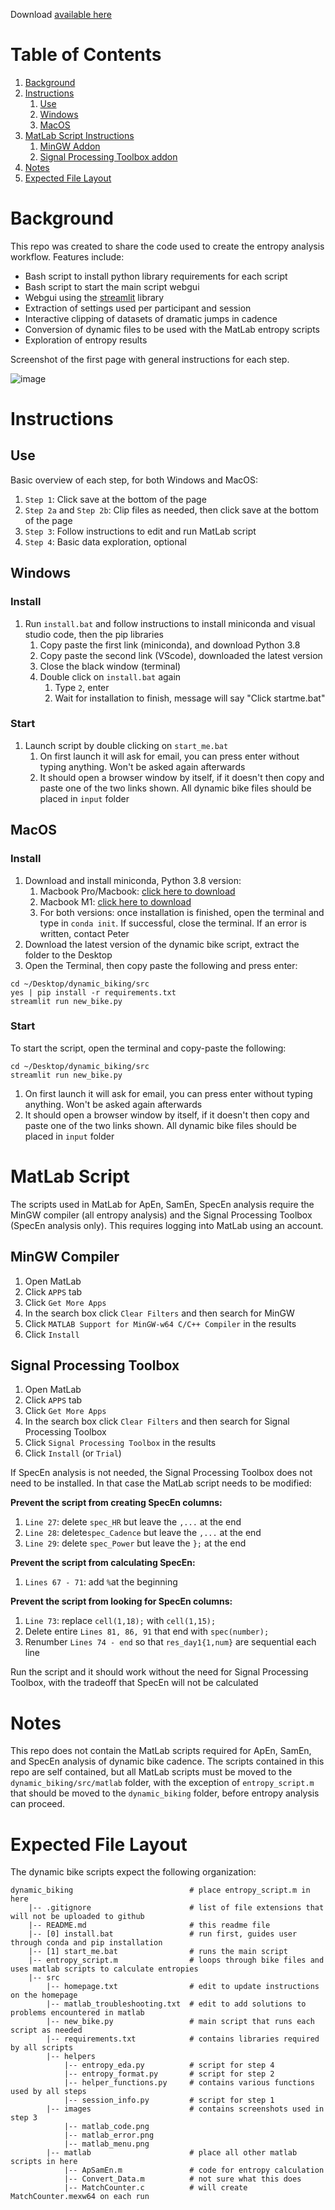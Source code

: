 Download [available here](https://github.com/pomkos/dynamic_biking/releases)

# Table of Contents

1. [Background](#background)
2. [Instructions](#instructions)
    1. [Use](#use)
    2. [Windows](#windows)
    3. [MacOS](#macos)
4. [MatLab Script Instructions](#matlab-script)
    1. [MinGW Addon](#mingw-addon)
    2. [Signal Processing Toolbox addon](#signal-processing-toolbox)
5. [Notes](#notes)
6. [Expected File Layout](#expected-file-layout)

# Background

This repo was created to share the code used to create the entropy analysis workflow. Features include:

* Bash script to install python library requirements for each script
* Bash script to start the main script webgui
* Webgui using the [streamlit](https://streamlit.io) library
* Extraction of settings used per participant and session
* Interactive clipping of datasets of dramatic jumps in cadence
* Conversion of dynamic files to be used with the MatLab entropy scripts
* Exploration of entropy results 

Screenshot of the first page with general instructions for each step.

![image](https://github.com/pomkos/dynamic_biking/raw/main/screenshot.png)

# Instructions


## Use

Basic overview of each step, for both Windows and MacOS:

1. `Step 1`: Click save at the bottom of the page
2. `Step 2a` and `Step 2b`: Clip files as needed, then click save at the bottom of the page
3. `Step 3`: Follow instructions to edit and run MatLab script
4. `Step 4`: Basic data exploration, optional

## Windows

### Install

1. Run `install.bat` and follow instructions to install miniconda and visual studio code, then the pip libraries
    1. Copy paste the first link (miniconda), and download Python 3.8
    2. Copy paste the second link (VScode), downloaded the latest version
    3. Close the black window (terminal)
    4. Double click on `install.bat` again
        1. Type `2`, enter
        2. Wait for installation to finish, message will say "Click startme.bat"

### Start
1. Launch script by double clicking on `start_me.bat`
    1. On first launch it will ask for email, you can press enter without typing anything. Won't be asked again afterwards
    2. It should open a browser window by itself, if it doesn't then copy and paste one of the two links shown. All dynamic bike files should be placed in `input` folder

## MacOS

### Install
1. Download and install miniconda, Python 3.8 version: 
    1. Macbook Pro/Macbook: [click here to download](https://repo.anaconda.com/miniconda/Miniconda3-py38_4.10.3-MacOSX-x86_64.pkg)
    2. Macbook M1: [click here to download](https://repo.anaconda.com/miniconda/Miniconda3-py38_4.10.1-MacOSX-arm64.sh)
    3. For both versions: once installation is finished, open the terminal and type in `conda init`. If successful, close the terminal. If an error is written, contact Peter
2. Download the latest version of the dynamic bike script, extract the folder to the Desktop
3. Open the Terminal, then copy paste the following and press enter:

```
cd ~/Desktop/dynamic_biking/src
yes | pip install -r requirements.txt
streamlit run new_bike.py
```

### Start

To start the script, open the terminal and copy-paste the following:

```
cd ~/Desktop/dynamic_biking/src
streamlit run new_bike.py
```

1. On first launch it will ask for email, you can press enter without typing anything. Won't be asked again afterwards
2. It should open a browser window by itself, if it doesn't then copy and paste one of the two links shown. All dynamic bike files should be placed in `input` folder

# MatLab Script

The scripts used in MatLab for ApEn, SamEn, SpecEn analysis require the MinGW compiler (all entropy analysis) and the Signal Processing Toolbox (SpecEn analysis only). This requires logging into MatLab using an account.

## MinGW Compiler

1. Open MatLab
2. Click `APPS` tab
3. Click `Get More Apps`
4. In the search box click `Clear Filters` and then search for MinGW
5. Click `MATLAB Support for MinGW-w64 C/C++ Compiler` in the results
6. Click `Install`

## Signal Processing Toolbox

1. Open MatLab
2. Click `APPS` tab
3. Click `Get More Apps`
4. In the search box click `Clear Filters` and then search for Signal Processing Toolbox
5. Click `Signal Processing Toolbox` in the results
6. Click `Install` (or `Trial`)

If SpecEn analysis is not needed, the Signal Processing Toolbox does not need to be installed. In that case the MatLab script needs to be modified:

__Prevent the script from creating SpecEn columns:__

1. `Line 27`: delete `spec_HR` but leave the `,...` at the end
2. `Line 28`: delete`spec_Cadence` but leave the `,...` at the end
3. `Line 29`: delete `spec_Power` but leave the `};` at the end

__Prevent the script from calculating SpecEn:__

1. `Lines 67 - 71`: add `%`at the beginning

__Prevent the script from looking for SpecEn columns:__

1. `Line 73`: replace `cell(1,18);` with `cell(1,15);`
2. Delete entire `Lines 81, 86, 91` that end with `spec(number);`
3. Renumber `Lines 74 - end` so that `res_day1{1,num}` are sequential each line

Run the script and it should work without the need for Signal Processing Toolbox, with the tradeoff that SpecEn will not be calculated

# Notes

This repo does not contain the MatLab scripts required for ApEn, SamEn, and SpecEn analysis of dynamic bike cadence. The scripts contained in this repo are self contained, but all MatLab scripts must be moved to the `dynamic_biking/src/matlab` folder, with the exception of `entropy_script.m` that should be moved to the `dynamic_biking` folder, before entropy analysis can proceed. 

# Expected File Layout

The dynamic bike scripts expect the following organization:

```
dynamic_biking                          # place entropy_script.m in here
    |-- .gitignore                      # list of file extensions that will not be uploaded to github
    |-- README.md                       # this readme file
    |-- [0] install.bat                 # run first, guides user through conda and pip installation
    |-- [1] start_me.bat                # runs the main script
    |-- entropy_script.m                # loops through bike files and uses matlab scripts to calculate entropies
    |-- src
        |-- homepage.txt                # edit to update instructions on the homepage
        |-- matlab_troubleshooting.txt  # edit to add solutions to problems encountered in matlab
        |-- new_bike.py                 # main script that runs each script as needed
        |-- requirements.txt            # contains libraries required by all scripts
        |-- helpers
            |-- entropy_eda.py          # script for step 4
            |-- entropy_format.py       # script for step 2
            |-- helper_functions.py     # contains various functions used by all steps
            |-- session_info.py         # script for step 1
        |-- images                      # contains screenshots used in step 3
            |-- matlab_code.png
            |-- matlab_error.png
            |-- matlab_menu.png
        |-- matlab                      # place all other matlab scripts in here
            |-- ApSamEn.m               # code for entropy calculation
            |-- Convert_Data.m          # not sure what this does
            |-- MatchCounter.c          # will create MatchCounter.mexw64 on each run
```
